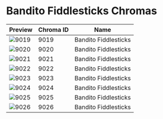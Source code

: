 # Bandito Fiddlesticks Chromas



| Preview | Chroma ID | Name |
|---------|-----------|------|
| ![9019](https://raw.communitydragon.org/latest/plugins/rcp-be-lol-game-data/global/default/v1/champion-chroma-images/9/9019.png) | 9019 | Bandito Fiddlesticks |
| ![9020](https://raw.communitydragon.org/latest/plugins/rcp-be-lol-game-data/global/default/v1/champion-chroma-images/9/9020.png) | 9020 | Bandito Fiddlesticks |
| ![9021](https://raw.communitydragon.org/latest/plugins/rcp-be-lol-game-data/global/default/v1/champion-chroma-images/9/9021.png) | 9021 | Bandito Fiddlesticks |
| ![9022](https://raw.communitydragon.org/latest/plugins/rcp-be-lol-game-data/global/default/v1/champion-chroma-images/9/9022.png) | 9022 | Bandito Fiddlesticks |
| ![9023](https://raw.communitydragon.org/latest/plugins/rcp-be-lol-game-data/global/default/v1/champion-chroma-images/9/9023.png) | 9023 | Bandito Fiddlesticks |
| ![9024](https://raw.communitydragon.org/latest/plugins/rcp-be-lol-game-data/global/default/v1/champion-chroma-images/9/9024.png) | 9024 | Bandito Fiddlesticks |
| ![9025](https://raw.communitydragon.org/latest/plugins/rcp-be-lol-game-data/global/default/v1/champion-chroma-images/9/9025.png) | 9025 | Bandito Fiddlesticks |
| ![9026](https://raw.communitydragon.org/latest/plugins/rcp-be-lol-game-data/global/default/v1/champion-chroma-images/9/9026.png) | 9026 | Bandito Fiddlesticks |
